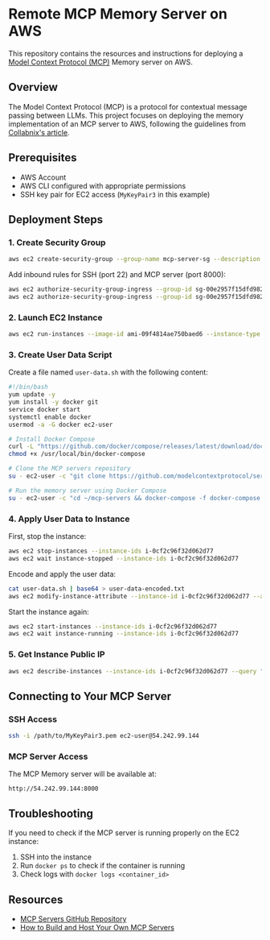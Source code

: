 # Remote MCP Memory Server on AWS

This repository contains the resources and instructions for deploying a [Model Context Protocol (MCP)](https://github.com/modelcontextprotocol/servers) Memory server on AWS.

## Overview

The Model Context Protocol (MCP) is a protocol for contextual message passing between LLMs. This project focuses on deploying the memory implementation of an MCP server to AWS, following the guidelines from [Collabnix's article](https://collabnix.com/how-to-build-and-host-your-own-mcp-servers-in-easy-steps/).

## Prerequisites

- AWS Account
- AWS CLI configured with appropriate permissions
- SSH key pair for EC2 access (`MyKeyPair3` in this example)

## Deployment Steps

### 1. Create Security Group

```bash
aws ec2 create-security-group --group-name mcp-server-sg --description "Security group for MCP server" --vpc-id vpc-031bc219c72e0d1fe
```

Add inbound rules for SSH (port 22) and MCP server (port 8000):

```bash
aws ec2 authorize-security-group-ingress --group-id sg-00e2957f15dfd982b --protocol tcp --port 8000 --cidr 0.0.0.0/0
aws ec2 authorize-security-group-ingress --group-id sg-00e2957f15dfd982b --protocol tcp --port 22 --cidr 0.0.0.0/0
```

### 2. Launch EC2 Instance

```bash
aws ec2 run-instances --image-id ami-09f4814ae750baed6 --instance-type t2.micro --key-name MyKeyPair3 --security-group-ids sg-00e2957f15dfd982b --subnet-id subnet-038fe817a8e9f0f1b --tag-specifications 'ResourceType=instance,Tags=[{Key=Name,Value=mcp-memory-server}]'
```

### 3. Create User Data Script

Create a file named `user-data.sh` with the following content:

```bash
#!/bin/bash
yum update -y
yum install -y docker git
service docker start
systemctl enable docker
usermod -a -G docker ec2-user

# Install Docker Compose
curl -L "https://github.com/docker/compose/releases/latest/download/docker-compose-$(uname -s)-$(uname -m)" -o /usr/local/bin/docker-compose
chmod +x /usr/local/bin/docker-compose

# Clone the MCP servers repository
su - ec2-user -c "git clone https://github.com/modelcontextprotocol/servers.git ~/mcp-servers"

# Run the memory server using Docker Compose
su - ec2-user -c "cd ~/mcp-servers && docker-compose -f docker-compose.memory.yaml up -d"
```

### 4. Apply User Data to Instance

First, stop the instance:

```bash
aws ec2 stop-instances --instance-ids i-0cf2c96f32d062d77
aws ec2 wait instance-stopped --instance-ids i-0cf2c96f32d062d77
```

Encode and apply the user data:

```bash
cat user-data.sh | base64 > user-data-encoded.txt
aws ec2 modify-instance-attribute --instance-id i-0cf2c96f32d062d77 --attribute userData --value file://user-data-encoded.txt
```

Start the instance again:

```bash
aws ec2 start-instances --instance-ids i-0cf2c96f32d062d77
aws ec2 wait instance-running --instance-ids i-0cf2c96f32d062d77
```

### 5. Get Instance Public IP

```bash
aws ec2 describe-instances --instance-ids i-0cf2c96f32d062d77 --query "Reservations[0].Instances[0].PublicIpAddress"
```

## Connecting to Your MCP Server

### SSH Access

```bash
ssh -i /path/to/MyKeyPair3.pem ec2-user@54.242.99.144
```

### MCP Server Access

The MCP Memory server will be available at:

```
http://54.242.99.144:8000
```

## Troubleshooting

If you need to check if the MCP server is running properly on the EC2 instance:

1. SSH into the instance
2. Run `docker ps` to check if the container is running
3. Check logs with `docker logs <container_id>`

## Resources

- [MCP Servers GitHub Repository](https://github.com/modelcontextprotocol/servers)
- [How to Build and Host Your Own MCP Servers](https://collabnix.com/how-to-build-and-host-your-own-mcp-servers-in-easy-steps/)
